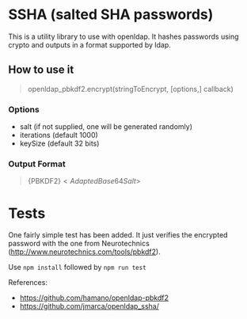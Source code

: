 # SSHA (salted SHA passwords)

This is a utility library to use with openldap. It hashes passwords using crypto and outputs in a format supported by ldap.

## How to use it

> openldap_pbkdf2.encrypt(stringToEncrypt, [options,] callback)

### Options

* salt (if not supplied, one will be generated randomly)
* iterations (default 1000)
* keySize (default 32 bits)

### Output Format

> {PBKDF2}<Iteration>$<Adapted Base64 Salt>$<Adapted Base64 DK>


# Tests

One fairly simple test has been added. It just verifies the encrypted password with the one from Neurotechnics (http://www.neurotechnics.com/tools/pbkdf2).

Use `npm install` followed by `npm run test`

References: 
* https://github.com/hamano/openldap-pbkdf2
* https://github.com/jmarca/openldap_ssha/


